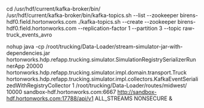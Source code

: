 



cd /usr/hdf/current/kafka-broker/bin/		
/usr/hdf/current/kafka-broker/bin/kafka-topics.sh --list --zookeeper birens-hdf0.field.hortonworks.com
./kafka-topics.sh --create --zookeeper birens-hdf0.field.hortonworks.com --replication-factor 1 --partition 3 --topic raw-truck_events_avro

nohup java -cp /root/trucking/Data-Loader/stream-simulator-jar-with-dependencies.jar  hortonworks.hdp.refapp.trucking.simulator.SimulationRegistrySerializerRunnerApp 
20000 
hortonworks.hdp.refapp.trucking.simulator.impl.domain.transport.Truck
hortonworks.hdp.refapp.trucking.simulator.impl.collectors.KafkaEventSerializedWithRegistryCollector
1
/root/trucking/Data-Loader/routes/midwest/
10000
sandbox-hdf.hortonworks.com:6667
http://sandbox-hdf.hortonworks.com:17788/api/v1
ALL_STREAMS
NONSECURE
&
